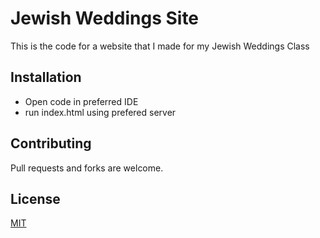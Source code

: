 # Jewish Weddings Site
This is the code for a website that I made for my Jewish Weddings Class

## Installation
* Open code in preferred IDE
* run index.html using prefered server

## Contributing
Pull requests and forks are welcome. 

## License
[MIT](https://choosealicense.com/licenses/mit/)
